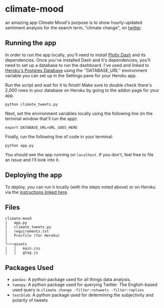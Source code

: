 # climate-mood
an amazing app
Climate Mood's purpose is to show hourly-updated sentiment analysis for the search term, "climate change", on [twitter](http://twitter.com/).

## Running the app
In order to run the app locally, you'll need to install [Plotly Dash](https://dash.plot.ly/) and its dependencies. Once you've installed Dash and it's dependencies, you'll need to set up a database to run the dashboard. I've used and linked to [Heroku's Postgres Database](https://elements.heroku.com/addons/heroku-postgresql) using the ''DATABASE_URL'' environment variable you can set up in the Settings pane for your Heroku app.

Run the script and wait for it to finish! Make sure to double check there's 2,000 rows in your database on Heroku by going to the addon page for your app.

```
python climate_tweets.py
```

Next, set the environment variables locally using the following line (in the terminal window that'll run the app):

```
export DATABASE_URL=URL_GOES_HERE
```

Finally, run the following line of code in your terminal:

```
python app.py
```

You should see the app running on ``localhost``. If you don't, feel free to file an issue and I'll look into it.

## Deploying the app

To deploy, you can run it locally (with the steps noted above) or on Heroku via the [instructions linked here](https://dash.plot.ly/deployment).

## Files
```
climate-mood
|   app.py
|   climate_tweets.py
|   requirements.txt
|   Procfile (for Heroku)
│
└───assets
│   │   main.css
│   │   gtag.js
```

## Packages Used

- `pandas`: A python package used for all things data analysis.
- `tweepy`: A python package used for querying Twitter. The English-based used query is `climate change -filter:retweets -filter:replies`
- `textblob`: A python package used for determining the subjectivity and polarity of tweets



